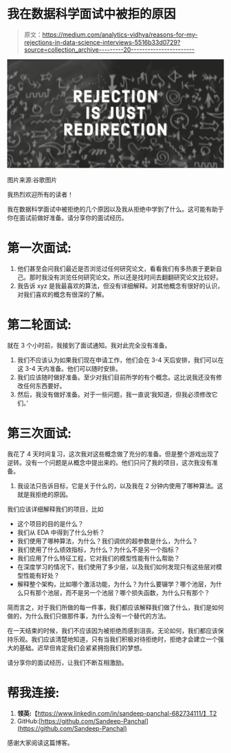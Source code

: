 # 我在数据科学面试中被拒的原因

> 原文：<https://medium.com/analytics-vidhya/reasons-for-my-rejections-in-data-science-interviews-5516b33d0729?source=collection_archive---------20----------------------->

![](img/6c7ec7fe77591f27077254494f7ed706.png)

图片来源:谷歌图片

我热烈欢迎所有的读者！

我在数据科学面试中被拒绝的几个原因以及我从拒绝中学到了什么。这可能有助于你在面试前做好准备。请分享你的面试经历。

# 第一次面试:

1.  他们甚至会问我们最近是否浏览过任何研究论文，看看我们有多热衷于更新自己。那时我没有浏览任何研究论文。所以还是找时间去翻翻研究论文比较好。
2.  我告诉 xyz 是我最喜欢的算法，但没有详细解释。对其他概念有很好的认识，对我们喜欢的概念有很深的了解。

# 第二轮面试:

就在 3 个小时前，我接到了面试通知。我对此完全没有准备。

1.  我们不应该认为如果我们现在申请工作，他们会在 3-4 天后安排，我们可以在这 3-4 天内准备。他们可以随时安排。
2.  我们应该随时做好准备。至少对我们目前所学的有个概念。这比说我还没有修改任何东西要好。
3.  然后，我没有做好准备。对于一些问题，我一直说‘我知道，但我必须修改它们。’

# 第三次面试:

我花了 4 天时间复习，这次我对这些概念做了充分的准备。但是整个游戏出现了逆转。没有一个问题是从概念中提出来的。他们只问了我的项目，这次我没有准备。

1.  我设法只告诉目标，它是关于什么的，以及我在 2 分钟内使用了哪种算法。这就是我拒绝的原因。

我们应该详细解释我们的项目，比如

*   这个项目的目的是什么？
*   我们从 EDA 中得到了什么分析？
*   我们使用了哪种算法，为什么？我们调优的超参数是什么，为什么？
*   我们使用了什么绩效指标，为什么？为什么不是另一个指标？
*   我们应用了什么特征工程，它对我们的模型性能有什么帮助？
*   在深度学习的情况下，我们使用了多少层，以及我们如何发现只有这些层对模型性能有好处？
*   解释整个架构，比如哪个激活功能，为什么？为什么要辍学？哪个池层，为什么只有那个池层，而不是另一个池层？哪个损失函数，为什么只有那个？

简而言之，对于我们所做的每一件事，我们都应该解释我们做了什么，我们是如何做的，为什么我们只做那件事，为什么没有一个替代的方法。

在一天结束的时候，我们不应该因为被拒绝而感到沮丧。无论如何，我们都应该保持乐观。我们应该清楚地知道，只有当我们积极对待拒绝时，拒绝才会建立一个强大的基础。迟早但肯定我们会紧紧拥抱我们的梦想。

请分享你的面试经历，让我们不断互相激励。

# 帮我连接:

1.  **领英:**【https://www.linkedin.com/in/sandeep-panchal-682734111/】T2
2.  GitHub:[https://github.com/Sandeep-Panchal](https://github.com/Sandeep-Panchal)

感谢大家阅读这篇博客。